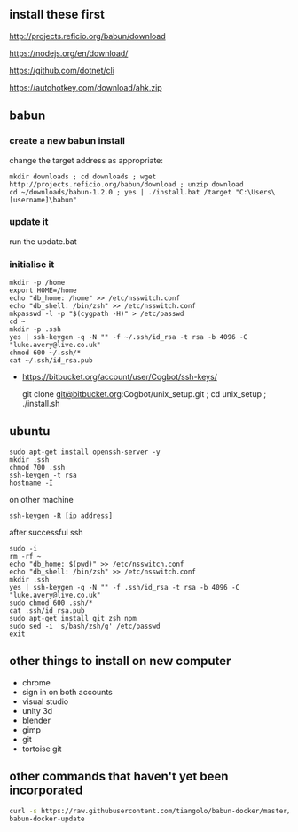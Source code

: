 ## install these first ##

http://projects.reficio.org/babun/download

https://nodejs.org/en/download/

https://github.com/dotnet/cli

https://autohotkey.com/download/ahk.zip

## babun

### create a new babun install

change the target address as appropriate:

    mkdir downloads ; cd downloads ; wget http://projects.reficio.org/babun/download ; unzip download
    cd ~/downloads/babun-1.2.0 ; yes | ./install.bat /target "C:\Users\[username]\babun"

### update it

run the update.bat

### initialise it

    mkdir -p /home
	export HOME=/home
	echo "db_home: /home" >> /etc/nsswitch.conf
	echo "db_shell: /bin/zsh" >> /etc/nsswitch.conf
	mkpasswd -l -p "$(cygpath -H)" > /etc/passwd
	cd ~
	mkdir -p .ssh
	yes | ssh-keygen -q -N "" -f ~/.ssh/id_rsa -t rsa -b 4096 -C "luke.avery@live.co.uk"
	chmod 600 ~/.ssh/*
	cat ~/.ssh/id_rsa.pub

* https://bitbucket.org/account/user/Cogbot/ssh-keys/

    git clone git@bitbucket.org:Cogbot/unix_setup.git ; cd unix_setup ; ./install.sh

## ubuntu

    sudo apt-get install openssh-server -y
    mkdir .ssh
    chmod 700 .ssh
    ssh-keygen -t rsa
    hostname -I

on other machine

    ssh-keygen -R [ip address]

after successful ssh

    sudo -i
	rm -rf ~
	echo "db_home: $(pwd)" >> /etc/nsswitch.conf
	echo "db_shell: /bin/zsh" >> /etc/nsswitch.conf
	mkdir .ssh
	yes | ssh-keygen -q -N "" -f .ssh/id_rsa -t rsa -b 4096 -C "luke.avery@live.co.uk"
	sudo chmod 600 .ssh/*
	cat .ssh/id_rsa.pub
    sudo apt-get install git zsh npm
    sudo sed -i 's/bash/zsh/g' /etc/passwd
    exit

## other things to install on new computer ##

* chrome
* sign in on both accounts
* visual studio
* unity 3d
* blender
* gimp
* git
* tortoise git

## other commands that haven't yet been incorporated

``` sh
curl -s https://raw.githubusercontent.com/tiangolo/babun-docker/master/setup.sh | source /dev/stdin
babun-docker-update
```
